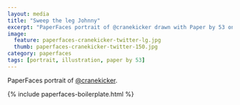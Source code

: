 ```yaml
---
layout: media
title: "Sweep the leg Johnny"
excerpt: "PaperFaces portrait of @cranekicker drawn with Paper by 53 on an iPad."
image: 
  feature: paperfaces-cranekicker-twitter-lg.jpg
  thumb: paperfaces-cranekicker-twitter-150.jpg
category: paperfaces
tags: [portrait, illustration, paper by 53]
---
```


PaperFaces portrait of [@cranekicker](http://twitter.com/cranekicker).

{% include paperfaces-boilerplate.html %}
